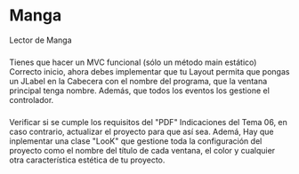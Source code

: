 # Manga
Lector de Manga

###
Tienes que hacer un MVC funcional (sólo un método main estático)
Correcto inicio, ahora debes implementar que tu Layout permita
que pongas un JLabel en la Cabecera con el nombre del programa,
que la ventana principal tenga nombre.
Además, que todos los eventos los gestione el controlador.
###

Verificar si se cumple los requisitos del "PDF" Indicaciones del Tema 06,
en caso contrario, actualizar el proyecto para que así sea.
Ademá, Hay que inplementar una clase "LooK" que gestione toda la configuración del proyecto 
como el nombre del título de cada ventana, el color y cualquier otra característica
estética de tu proyecto.
###
